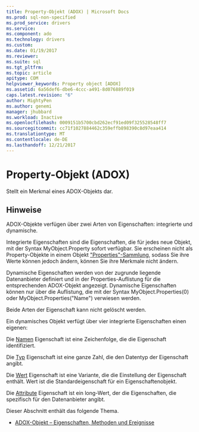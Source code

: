 ```yaml
---
title: Property-Objekt (ADOX) | Microsoft Docs
ms.prod: sql-non-specified
ms.prod_service: drivers
ms.service: 
ms.component: ado
ms.technology: drivers
ms.custom: 
ms.date: 01/19/2017
ms.reviewer: 
ms.suite: sql
ms.tgt_pltfrm: 
ms.topic: article
apitype: COM
helpviewer_keywords: Property object [ADOX]
ms.assetid: 6a56def6-dbe6-4ccc-a491-8d076889f019
caps.latest.revision: "6"
author: MightyPen
ms.author: genemi
manager: jhubbard
ms.workload: Inactive
ms.openlocfilehash: 0009151b5700cbd262ecf91ed09f325528548ff7
ms.sourcegitcommit: cc71f1027884462c359effb898390c8d97eaa414
ms.translationtype: MT
ms.contentlocale: de-DE
ms.lasthandoff: 12/21/2017
---
```

# <a name="property-object-adox"></a>Property-Objekt (ADOX)
Stellt ein Merkmal eines ADOX-Objekts dar.  
  
## <a name="remarks"></a>Hinweise  
 ADOX-Objekte verfügen über zwei Arten von Eigenschaften: integrierte und dynamische.  
  
 Integrierte Eigenschaften sind die Eigenschaften, die für jedes neue Objekt, mit der Syntax MyObject.Property sofort verfügbar. Sie erscheinen nicht als Property-Objekte in einem Objekt ["Properties"-Sammlung](../../../ado/reference/ado-api/properties-collection-ado.md), sodass Sie ihre Werte können jedoch ändern, können Sie ihre Merkmale nicht ändern.  
  
 Dynamische Eigenschaften werden von der zugrunde liegende Datenanbieter definiert und in der Properties-Auflistung für die entsprechenden ADOX-Objekt angezeigt.  Dynamische Eigenschaften können nur über die Auflistung, die mit der Syntax MyObject.Properties(0) oder MyObject.Properties("Name") verwiesen werden.  
  
 Beide Arten der Eigenschaft kann nicht gelöscht werden.  
  
 Ein dynamisches Objekt verfügt über vier integrierte Eigenschaften einen eigenen:  
  
 Die [Namen](../../../ado/reference/ado-api/name-property-ado.md) Eigenschaft ist eine Zeichenfolge, die die Eigenschaft identifiziert.  
  
 Die [Typ](../../../ado/reference/ado-api/type-property-ado.md) Eigenschaft ist eine ganze Zahl, die den Datentyp der Eigenschaft angibt.  
  
 Die [Wert](../../../ado/reference/ado-api/value-property-ado.md) Eigenschaft ist eine Variante, die die Einstellung der Eigenschaft enthält. Wert ist die Standardeigenschaft für ein Eigenschaftenobjekt.  
  
 Die [Attribute](../../../ado/reference/ado-api/attributes-property-ado.md) Eigenschaft ist ein long-Wert, der die Eigenschaften, die spezifisch für den Datenanbieter angibt.  
  
 Dieser Abschnitt enthält das folgende Thema.  
  
-   [ADOX-Objekt – Eigenschaften, Methoden und Ereignisse](../../../ado/reference/adox-api/adox-property-object-properties-methods-and-events.md)

